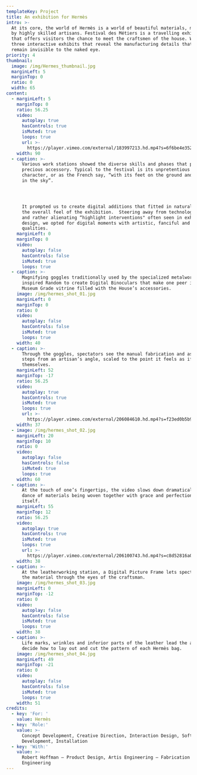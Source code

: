 ```yaml
---
templateKey: Project
title: An exhibition for Hermès
intro: >-
  At its core, the world of Hermès is a world of beautiful materials, mastered
  by highly skilled artisans. Festival des Métiers is a travelling exhibition
  that offers visitors the chance to meet the craftsmen of the house. We created
  three interactive exhibits that reveal the manufacturing details that normally
  remain invisible to the naked eye.
priority: 4
thumbnail:
  image: /img/Hermes_thumbnail.jpg
  marginLeft: 5
  marginTop: 0
  ratio: 0
  width: 65
content:
  - marginLeft: 5
    marginTop: 0
    ratio: 56.25
    video:
      autoplay: true
      hasControls: true
      isMuted: true
      loops: true
      url: >-
        https://player.vimeo.com/external/183997213.hd.mp4?s=6f6be4e352ae26aa0014e6f85b9f199ae723dad7&profile_id=119
    width: 90
  - caption: >-
      Various work stations showed the diverse skills and phases that precede a
      precious accessory. Typical to the festival is its unpretentious
      character, or as the French say, “with its feet on the ground and its head
      in the sky”.




      It prompted us to create digital additions that fitted in naturally with
      the overall feel of the exhibition.  Steering away from technology-minded
      and rather alienating “highlight interventions" often seen in exhibition
      design, we opted for digital moments with artistic, fanciful and didactic
      qualities.
    marginLeft: 0
    marginTop: 0
    video:
      autoplay: false
      hasControls: false
      isMuted: true
      loops: true
  - caption: >-
      Magnifying goggles traditionally used by the specialized metalworkers
      inspired Random to create Digital Binoculars that make one peer into a
      Museum Grade vitrine filled with the House’s accessories.
    image: /img/hermes_shot_01.jpg
    marginLeft: 0
    marginTop: 0
    ratio: 0
    video:
      autoplay: false
      hasControls: false
      isMuted: true
      loops: true
    width: 40
  - caption: >-
      Through the goggles, spectators see the manual fabrication and assembly
      steps from an artisan’s angle, scaled to the point it feels as if doing it
      themselves.
    marginLeft: 52
    marginTop: -17
    ratio: 56.25
    video:
      autoplay: true
      hasControls: true
      isMuted: true
      loops: true
      url: >-
        https://player.vimeo.com/external/206084610.hd.mp4?s=f23ed0b5b9800fbdfd0ce7ba7ddbad0a51b05cf1&profile_id=174
    width: 37
  - image: /img/hermes_shot_02.jpg
    marginLeft: 20
    marginTop: 10
    ratio: 0
    video:
      autoplay: false
      hasControls: false
      isMuted: true
      loops: true
    width: 60
  - caption: >-
      At the touch of one’s fingertips, the video slows down dramatically, and a
      dance of materials being woven together with grace and perfection unfolds
      itself.
    marginLeft: 55
    marginTop: 12
    ratio: 56.25
    video:
      autoplay: true
      hasControls: true
      isMuted: true
      loops: true
      url: >-
        https://player.vimeo.com/external/206100743.hd.mp4?s=c8d52816a0f6d2352864ecabb2b02947aeaa56f2&profile_id=119
    width: 38
  - caption: >-
      At the leatherworking station, a Digital Picture Frame lets spectators see
      the material through the eyes of the craftsman.
    image: /img/hermes_shot_03.jpg
    marginLeft: 0
    marginTop: -12
    ratio: 0
    video:
      autoplay: false
      hasControls: false
      isMuted: true
      loops: true
    width: 38
  - caption: >-
      Life marks, wrinkles and inferior parts of the leather lead the artisan to
      decide how to lay out and cut the pattern of each Hermès bag.
    image: /img/hermes_shot_04.jpg
    marginLeft: 49
    marginTop: -21
    ratio: 0
    video:
      autoplay: false
      hasControls: false
      isMuted: true
      loops: true
    width: 51
credits:
  - key: 'For: '
    value: Hermès
  - key: 'Role:'
    value: >-
      Concept Development, Creative Direction, Interaction Design, Software
      Development, Installation
  - key: 'With:'
    value: >-
      Robert Hoffman — Product Design, Artis Engineering — Fabrication and
      Engineering
---
```

